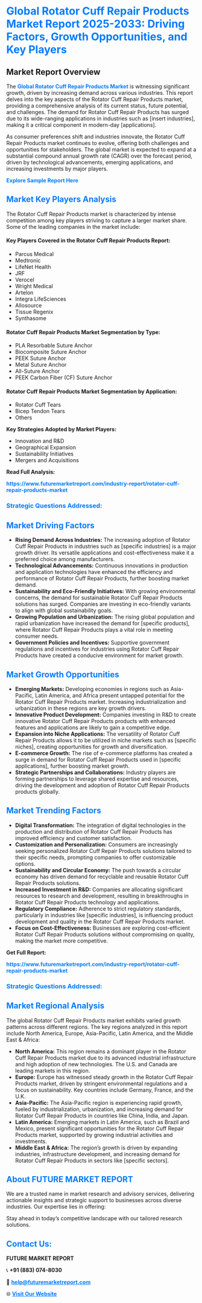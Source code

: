 <h1 style="color: #007BFF;">Global Rotator Cuff Repair Products Market Report 2025-2033: Driving Factors, Growth Opportunities, and Key Players</h1>

<section id="overview">
<h2>Market Report Overview</h2>
<p>The <a href="https://www.futuremarketreport.com/industry-report/rotator-cuff-repair-products-market" style="color: #007BFF; text-decoration: none;"><strong>Global Rotator Cuff Repair Products Market</strong></a> is witnessing significant growth, driven by increasing demand across various industries. This report delves into the key aspects of the Rotator Cuff Repair Products market, providing a comprehensive analysis of its current status, future potential, and challenges. The demand for Rotator Cuff Repair Products has surged due to its wide-ranging applications in industries such as [insert industries], making it a critical component in modern-day [applications].</p>
<p>As consumer preferences shift and industries innovate, the Rotator Cuff Repair Products market continues to evolve, offering both challenges and opportunities for stakeholders. The global market is expected to expand at a substantial compound annual growth rate (CAGR) over the forecast period, driven by technological advancements, emerging applications, and increasing investments by major players.</p>
</section>

<section id="overview">
<p><a href="https://www.futuremarketreport.com/request-sample/reportId=53695" style="color: #007BFF; text-decoration: none;"><strong>Explore Sample Report Here</strong></a></p>
</section>

<section id="key-players">
<h2 style="color: #007BFF;">Market Key Players Analysis</h2>
<p>The Rotator Cuff Repair Products market is characterized by intense competition among key players striving to capture a larger market share. Some of the leading companies in the market include:</p>
<h4>Key Players Covered in the Rotator Cuff Repair Products Report:</h4>
<ul><li>Parcus Medical</li><li>Medtronic</li><li>LifeNet Health</li><li>JRF</li><li>Verocel</li><li>Wright Medical</li><li>Artelon</li><li>Integra LifeSciences</li><li>Allosource</li><li>Tissue Regenix</li><li>Synthasome</li></ul>
<h4>Rotator Cuff Repair Products Market Segmentation by Type:</h4>
<ul><li>PLA Resorbable Suture Anchor</li><li>Biocomposite Suture Anchor</li><li>PEEK Suture Anchor</li><li>Metal Suture Anchor</li><li>All-Suture Anchor</li><li>PEEK Carbon Fiber (CF) Suture Anchor</li></ul>

<h4>Rotator Cuff Repair Products Market Segmentation by Application:</h4>
<ul><li>Rotator Cuff Tears</li><li>Bicep Tendon Tears</li><li>Others</li></ul>
<p><strong>Key Strategies Adopted by Market Players:</strong></p>
<ul>
<li>Innovation and R&D</li>
<li>Geographical Expansion</li>
<li>Sustainability Initiatives</li>
<li>Mergers and Acquisitions</li>
</ul>
</section>

<section>
<p><strong>Read Full Analysis: </strong></p><a href="https://www.futuremarketreport.com/industry-report/rotator-cuff-repair-products-market" style="color: #007BFF; text-decoration: none;"><strong>https://www.futuremarketreport.com/industry-report/rotator-cuff-repair-products-market</strong></a>
<h3 style="color: #007BFF;">Strategic Questions Addressed:</h3>
</section>

<section id="driving-factors">
<h2 style="color: #007BFF;">Market Driving Factors</h2>
<ul>
<li><strong>Rising Demand Across Industries:</strong> The increasing adoption of Rotator Cuff Repair Products in industries such as [specific industries] is a major growth driver. Its versatile applications and cost-effectiveness make it a preferred choice among manufacturers.</li>
<li><strong>Technological Advancements:</strong> Continuous innovations in production and application technologies have enhanced the efficiency and performance of Rotator Cuff Repair Products, further boosting market demand.</li>
<li><strong>Sustainability and Eco-Friendly Initiatives:</strong> With growing environmental concerns, the demand for sustainable Rotator Cuff Repair Products solutions has surged. Companies are investing in eco-friendly variants to align with global sustainability goals.</li>
<li><strong>Growing Population and Urbanization:</strong> The rising global population and rapid urbanization have increased the demand for [specific products], where Rotator Cuff Repair Products plays a vital role in meeting consumer needs.</li>
<li><strong>Government Policies and Incentives:</strong> Supportive government regulations and incentives for industries using Rotator Cuff Repair Products have created a conducive environment for market growth.</li>
</ul>
</section>

<section id="growth-opportunities">
<h2 style="color: #007BFF;">Market Growth Opportunities</h2>
<ul>
<li><strong>Emerging Markets:</strong> Developing economies in regions such as Asia-Pacific, Latin America, and Africa present untapped potential for the Rotator Cuff Repair Products market. Increasing industrialization and urbanization in these regions are key growth drivers.</li>
<li><strong>Innovative Product Development:</strong> Companies investing in R&D to create innovative Rotator Cuff Repair Products products with enhanced features and applications are likely to gain a competitive edge.</li>
<li><strong>Expansion into Niche Applications:</strong> The versatility of Rotator Cuff Repair Products allows it to be utilized in niche markets such as [specific niches], creating opportunities for growth and diversification.</li>
<li><strong>E-commerce Growth:</strong> The rise of e-commerce platforms has created a surge in demand for Rotator Cuff Repair Products used in [specific applications], further boosting market growth.</li>
<li><strong>Strategic Partnerships and Collaborations:</strong> Industry players are forming partnerships to leverage shared expertise and resources, driving the development and adoption of Rotator Cuff Repair Products products globally.</li>
</ul>
</section>

<section id="trending-factors">
<h2 style="color: #007BFF;">Market Trending Factors</h2>
<ul>
<li><strong>Digital Transformation:</strong> The integration of digital technologies in the production and distribution of Rotator Cuff Repair Products has improved efficiency and customer satisfaction.</li>
<li><strong>Customization and Personalization:</strong> Consumers are increasingly seeking personalized Rotator Cuff Repair Products solutions tailored to their specific needs, prompting companies to offer customizable options.</li>
<li><strong>Sustainability and Circular Economy:</strong> The push towards a circular economy has driven demand for recyclable and reusable Rotator Cuff Repair Products solutions.</li>
<li><strong>Increased Investment in R&D:</strong> Companies are allocating significant resources to research and development, resulting in breakthroughs in Rotator Cuff Repair Products technology and applications.</li>
<li><strong>Regulatory Compliance:</strong> Adherence to strict regulatory standards, particularly in industries like [specific industries], is influencing product development and quality in the Rotator Cuff Repair Products market.</li>
<li><strong>Focus on Cost-Effectiveness:</strong> Businesses are exploring cost-efficient Rotator Cuff Repair Products solutions without compromising on quality, making the market more competitive.</li>
</ul>
</section>

<section>
<p><strong>Get Full Report: </strong></p><a href="https://www.futuremarketreport.com/industry-report/rotator-cuff-repair-products-market" style="color: #007BFF; text-decoration: none;"><strong>https://www.futuremarketreport.com/industry-report/rotator-cuff-repair-products-market</strong></a>
<h3 style="color: #007BFF;">Strategic Questions Addressed:</h3>
</section>


<section id="regional-analysis">
<h2 style="color: #007BFF;">Market Regional Analysis</h2>
<p>The global Rotator Cuff Repair Products market exhibits varied growth patterns across different regions. The key regions analyzed in this report include North America, Europe, Asia-Pacific, Latin America, and the Middle East & Africa:</p>
<ul>
<li><strong>North America:</strong> This region remains a dominant player in the Rotator Cuff Repair Products market due to its advanced industrial infrastructure and high adoption of new technologies. The U.S. and Canada are leading markets in this region.</li>
<li><strong>Europe:</strong> Europe has witnessed steady growth in the Rotator Cuff Repair Products market, driven by stringent environmental regulations and a focus on sustainability. Key countries include Germany, France, and the U.K.</li>
<li><strong>Asia-Pacific:</strong> The Asia-Pacific region is experiencing rapid growth, fueled by industrialization, urbanization, and increasing demand for Rotator Cuff Repair Products in countries like China, India, and Japan.</li>
<li><strong>Latin America:</strong> Emerging markets in Latin America, such as Brazil and Mexico, present significant opportunities for the Rotator Cuff Repair Products market, supported by growing industrial activities and investments.</li>
<li><strong>Middle East & Africa:</strong> The region’s growth is driven by expanding industries, infrastructure development, and increasing demand for Rotator Cuff Repair Products in sectors like [specific sectors].</li>
</ul>
</section>

<footer>
<h2 style="color: #007BFF;">About FUTURE MARKET REPORT</h2>
<p>We are a trusted name in market research and advisory services, delivering actionable insights and strategic support to businesses across diverse industries. Our expertise lies in offering:</p>

<p>Stay ahead in today’s competitive landscape with our tailored research solutions.</p>

<h2 style="color: #007BFF;">Contact Us:</h2>
<p><strong>FUTURE MARKET REPORT</strong></p>
<p>📞 <strong>+91 (883) 074-8030</strong></p>
<p>📧 <strong><a href="mailto:help@futuremarketreport.com" style="color: #007BFF;">help@futuremarketreport.com</a></strong></p>
<p>🌐 <strong><a href="https://www.futuremarketreport.com/" style="color: #007BFF;">Visit Our Website</a></strong></p>
</footer>